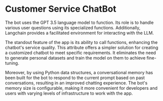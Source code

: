 # Customer Service ChatBot

The bot uses the GPT 3.5 language model to function. Its role is to handle various user questions using its specialized functions. Additionally, Langchain provides a facilitated environment for interacting with the LLM.

The standout feature of the app is its ability to call functions, enhancing the chatbot's service quality. This attribute offers a simpler solution for creating a customized chatbot to meet specific requirements. It eliminates the need to generate personal datasets and train the model on them to achieve fine-tuning.

Moreover, by using Python data structures, a conversational memory has been built for the bot to respond to the current prompt based on past conversations, resulting in an improved chatting experience. The bot's memory size is configurable, making it more convenient for developers and users with varying levels of infrastructure to work with the app.
